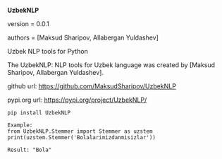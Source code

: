 **UzbekNLP**

version = 0.0.1

authors = [Maksud Sharipov, Allabergan Yuldashev]

Uzbek NLP tools for Python

The UzbekNLP: NLP tools for Uzbek language  was created by [Maksud Sharipov, Allabergan Yuldashev]. 

github url: https://github.com/MaksudSharipov/UzbekNLP

pypi.org url: https://pypi.org/project/UzbekNLP/

<code>pip install UzbekNLP</code>
```
Example:
from UzbekNLP.Stemmer import Stemmer as uzstem
print(uzstem.Stemmer('Bolalarimizdanmisizlar'))

Result: "Bola"
```
